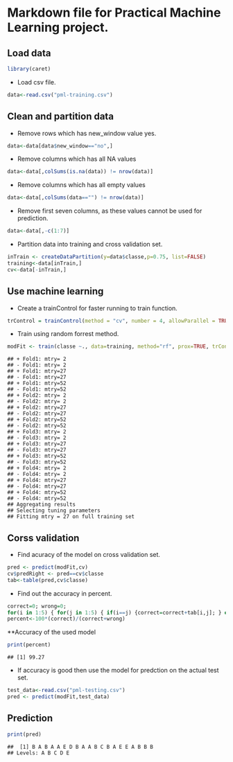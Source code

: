 Markdown file for Practical Machine Learning project.
=====================================================


Load data
---------

```r
library(caret)
```
* Load csv file.

```r
data<-read.csv("pml-training.csv")
```
Clean and partition data
-----------------------
* Remove rows which has new_window value yes.

```r
data<-data[data$new_window=="no",]
```
* Remove columns which has all NA values

```r
data<-data[,colSums(is.na(data)) != nrow(data)]
```
* Remove columns which has all empty values

```r
data<-data[,colSums(data=="") != nrow(data)]
```
* Remove first seven columns, as these values cannot be used for prediction.

```r
data<-data[,-c(1:7)]
```
* Partition data into training and cross validation set.

```r
inTrain <- createDataPartition(y=data$classe,p=0.75, list=FALSE)
training<-data[inTrain,]
cv<-data[-inTrain,]
```
Use machine learning
--------------------
* Create a trainControl for faster running to train function.

```r
trControl = trainControl(method = "cv", number = 4, allowParallel = TRUE,verboseIter = TRUE)
```
* Train using random forrest method.

```r
modFit <- train(classe ~., data=training, method="rf", prox=TRUE, trControl=trControl)
```

```
## + Fold1: mtry= 2 
## - Fold1: mtry= 2 
## + Fold1: mtry=27 
## - Fold1: mtry=27 
## + Fold1: mtry=52 
## - Fold1: mtry=52 
## + Fold2: mtry= 2 
## - Fold2: mtry= 2 
## + Fold2: mtry=27 
## - Fold2: mtry=27 
## + Fold2: mtry=52 
## - Fold2: mtry=52 
## + Fold3: mtry= 2 
## - Fold3: mtry= 2 
## + Fold3: mtry=27 
## - Fold3: mtry=27 
## + Fold3: mtry=52 
## - Fold3: mtry=52 
## + Fold4: mtry= 2 
## - Fold4: mtry= 2 
## + Fold4: mtry=27 
## - Fold4: mtry=27 
## + Fold4: mtry=52 
## - Fold4: mtry=52 
## Aggregating results
## Selecting tuning parameters
## Fitting mtry = 27 on full training set
```
Corss validation
----------------
* Find acuracy of the model on cross validation set.

```r
pred <- predict(modFit,cv)
cv$predRight <- pred==cv$classe
tab<-table(pred,cv$classe)
```
* Find out the accuracy in percent.

```r
correct=0; wrong=0;
for(i in 1:5) { for(j in 1:5) { if(i==j) {correct=correct+tab[i,j]; } else {wrong=wrong+tab[i,j];} } }
percent<-100*(correct)/(correct+wrong)
```
**Accuracy of the used model


```r
print(percent)	
```

```
## [1] 99.27
```
* If accuracy is good then use the model for predction on the actual test set.

```r
test_data<-read.csv("pml-testing.csv")
pred <- predict(modFit,test_data)
```
Prediction 
----------

```r
print(pred)
```

```
##  [1] B A B A A E D B A A B C B A E E A B B B
## Levels: A B C D E
```
